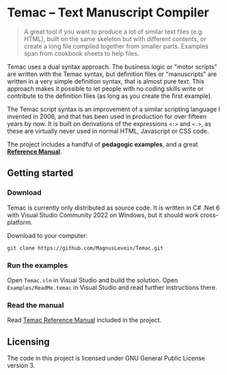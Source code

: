 # Temac – Text Manuscript Compiler
> A great tool if you want to produce a lot of similar text files (e.g. HTML), built on the same skeleton but with different contents, or create a long file compiled together from smaller parts. Examples span from cookbook sheets to help files.

Temac uses a dual syntax approach. The business logic or "motor scripts" are written with the Temac syntax, but definition files or "manuscripts" are written in a very simple definition syntax, that is almost pure text. This approach makes it possible to let people with no coding skills write or contribute to the definition files (as long as you create the first example).

The Temac script syntax is an improvement of a similar scripting language I invented in 2006, and that has been used in production for over fifteen years by now. It is built on derivations of the expressions `<:>` and `<.>`, as these are virtually never used in normal HTML, Javascript or CSS code.

The project includes a handful of **pedagogic examples**, and a great **[Reference Manual](MANUAL.md)**.


## Getting started

### Download

Temac is currently only distributed as source code. It is written in C# .Net 6 with Visual Studio Community 2022 on Windows, but it should work cross-platform.

Download to your computer:
```shell
git clone https://github.com/MagnusLevein/Temac.git
```

### Run the examples
Open `Temac.sln` in Visual Studio and build the solution. Open `Examples/ReadMe.temac` in Visual Studio and read further instructions there.

### Read the manual
Read [Temac Reference Manual](MANUAL.md) included in the project.


## Licensing

The code in this project is licensed under GNU General Public License version 3.
